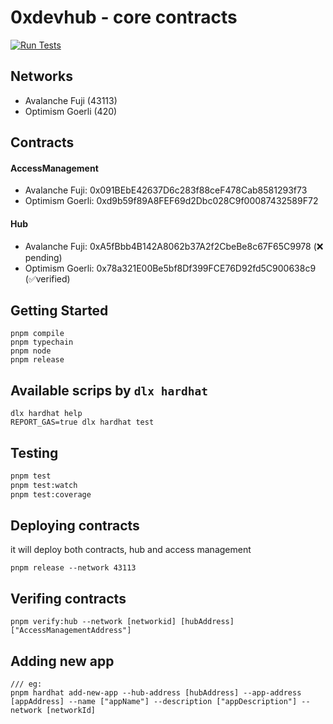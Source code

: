 # 0xdevhub - core contracts

[![Run Tests](https://github.com/0xdevhub/core-contracts/actions/workflows/tests.yml/badge.svg)](https://github.com/0xdevhub/core-contracts/actions/workflows/tests.yml)

## Networks

- Avalanche Fuji (43113)
- Optimism Goerli (420)

## Contracts

#### AccessManagement

- Avalanche Fuji: 0x091BEbE42637D6c283f88ceF478Cab8581293f73
- Optimism Goerli: 0xd9b59f89A8FEF69d2Dbc028C9f00087432589F72

#### Hub

- Avalanche Fuji: 0xA5fBbb4B142A8062b37A2f2CbeBe8c67F65C9978 (❌ pending)
- Optimism Goerli: 0x78a321E00Be5bf8Df399FCE76D92fd5C900638c9 (✅verified)

## Getting Started

```shell
pnpm compile
pnpm typechain
pnpm node
pnpm release
```

## Available scrips by `dlx hardhat`

```shell
dlx hardhat help
REPORT_GAS=true dlx hardhat test
```

## Testing

```bash
pnpm test
pnpm test:watch
pnpm test:coverage
```

## Deploying contracts

it will deploy both contracts, hub and access management

```shell
pnpm release --network 43113
```

## Verifing contracts

```shell
pnpm verify:hub --network [networkid] [hubAddress] ["AccessManagementAddress"]
```

## Adding new app

```shell
/// eg:
pnpm hardhat add-new-app --hub-address [hubAddress] --app-address [appAddress] --name ["appName"] --description ["appDescription"] --network [networkId]
```

